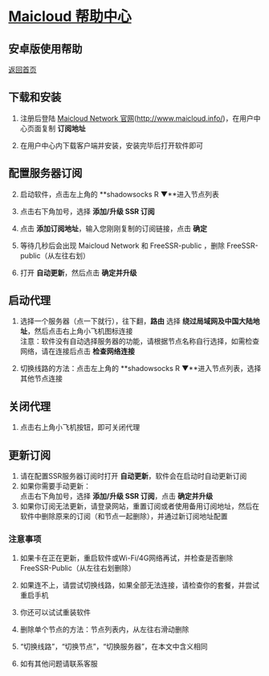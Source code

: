 # [Maicloud 帮助中心](/README.md)

## 安卓版使用帮助
[返回首页](/README.md)

## 下载和安装
1. 注册后登陆 [Maicloud Network 官网](http://www.maicloud.info/)(http://www.maicloud.info/)，在用户中心页面复制 **订阅地址**

2. 在用户中心内下载客户端并安装，安装完毕后打开软件即可

## 配置服务器订阅
2. 启动软件，点击左上角的 **shadowsocks R ▼**进入节点列表

3. 点击右下角加号，选择 **添加/升级 SSR 订阅**

5. 点击 **添加订阅地址**，输入您刚刚复制的订阅链接，点击 **确定**

6. 等待几秒后会出现 Maicloud Network 和 FreeSSR-public ，删除 FreeSSR-public（从左往右划）

7. 打开 **自动更新**，然后点击 **确定并升级**

## 启动代理
1. 选择一个服务器（点一下就行），往下翻，**路由** 选择 **绕过局域网及中国大陆地址**，然后点击右上角小飞机图标连接  
注意：软件没有自动选择服务器的功能，请根据节点名称自行选择，如需检查网络，请在连接后点击 **检查网络连接**

2. 切换线路的方法：点击左上角的 **shadowsocks R ▼**进入节点列表，选择其他节点连接

## 关闭代理
1. 点击右上角小飞机按钮，即可关闭代理

## 更新订阅
1. 请在配置SSR服务器订阅时打开 **自动更新**，软件会在启动时自动更新订阅
2. 如果你需要手动更新：  
点击右下角加号，选择 **添加/升级 SSR 订阅**，点击 **确定并升级**
3. 如果你订阅无法更新，请登录网站，重置订阅或者使用备用订阅地址，然后在软件中删除原来的订阅（和节点一起删除），并通过新订阅地址配置

### 注意事项

1. 如果卡在正在更新，重启软件或Wi-Fi/4G网络再试，并检查是否删除 FreeSSR-Public（从左往右划删除）

2. 如果连不上，请尝试切换线路，如果全部无法连接，请检查你的套餐，并尝试重启手机

3. 你还可以试试重装软件

4. 删除单个节点的方法：节点列表内，从左往右滑动删除

5. “切换线路”，“切换节点”，“切换服务器”，在本文中含义相同

6. 如有其他问题请联系客服
